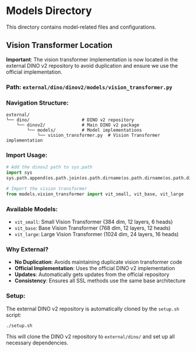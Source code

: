 # Models Directory

This directory contains model-related files and configurations.

## Vision Transformer Location

**Important**: The vision transformer implementation is now located in the external DINO v2 repository to avoid duplication and ensure we use the official implementation.

### Path: `external/dino/dinov2/models/vision_transformer.py`

### Navigation Structure:
```
external/
└── dino/                    # DINO v2 repository
    └── dinov2/              # Main DINO v2 package
        └── models/          # Model implementations
            └── vision_transformer.py  # Vision Transformer implementation
```

### Import Usage:
```python
# Add the dinov2 path to sys.path
import sys
sys.path.append(os.path.join(os.path.dirname(os.path.dirname(os.path.dirname(os.path.abspath(__file__)))), 'external', 'dino', 'dinov2'))

# Import the vision transformer
from models.vision_transformer import vit_small, vit_base, vit_large
```

### Available Models:
- `vit_small`: Small Vision Transformer (384 dim, 12 layers, 6 heads)
- `vit_base`: Base Vision Transformer (768 dim, 12 layers, 12 heads)
- `vit_large`: Large Vision Transformer (1024 dim, 24 layers, 16 heads)

### Why External?
- **No Duplication**: Avoids maintaining duplicate vision transformer code
- **Official Implementation**: Uses the official DINO v2 implementation
- **Updates**: Automatically gets updates from the official repository
- **Consistency**: Ensures all SSL methods use the same base architecture

### Setup:
The external DINO v2 repository is automatically cloned by the `setup.sh` script:
```bash
./setup.sh
```

This will clone the DINO v2 repository to `external/dino/` and set up all necessary dependencies. 